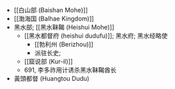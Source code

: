 - [[白山部 (Baishan Mohe)]]
- [[渤海国 (Balhae Kingdom)]]
- 黑水部; [[黑水靺鞨 (Heishui Mohe)]]
    - [[黑水都督府 (heishui dudufu)]]; 黑水府; 黑水经略使
        - [[勃利州 (Berizhou)]]
        - 派驻长史;
    - [[窟说部 (Kur-il)]]
    - 691, 李多祚用计诱杀黑水靺鞨酋长
- 黃頭都督 (Huangtou Dudu)
